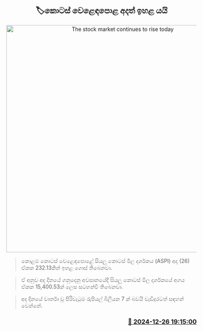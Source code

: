 <p align='center'><b><h2 align='center' title='The stock market continues to rise today'>🏷කොටස් වෙළෙඳපොළ අදත් ඉහළ යයි</h2></b></p>
<p align='center'><img src='https://helakuru.sgp1.cdn.digitaloceanspaces.com/esana/images/lib/cse-stock.jpg' width='600' alt='The stock market continues to rise today'></p>

> කොළඹ කොටස් වෙළෙඳපොළේ සියලු කොටස් මිල දර්ශකය (ASPI) අද (26) ඒකක 232.13කින් ඉහළ ගොස් තිබෙනවා.

> ඒ අනුව අද දිනයේ ගනුදෙනු අවසානයේදී සියලු කොටස් මිල දර්ශකයේ අගය ඒකක 15,400.53ක් ලෙස සටහන්වී තිබෙනවා.

> අද දිනයේ වාර්තා වූ පිරිවැටුම රුපියල් බිලියන 7 ක් බවයි වැඩිදුරටත් සඳහන් වෙන්නේ.



<h3 align='right'><a href='https://www.helakuru.lk/esana/p/106144/'>📅 2024-12-26 19:15:00</a></h3>
